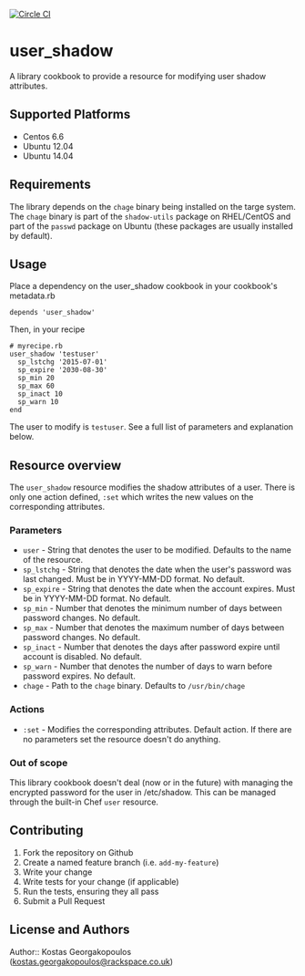 [![Circle CI](https://circleci.com/gh/rackspace-cookbooks/user_shadow.svg?style=svg)](https://circleci.com/gh/rackspace-cookbooks/user_shadow)

# user_shadow

A library cookbook to provide a resource for modifying user shadow attributes.

## Supported Platforms

* Centos 6.6
* Ubuntu 12.04
* Ubuntu 14.04

## Requirements

The library depends  on the ```chage``` binary being installed on the targe system. The ```chage``` binary is part of the ```shadow-utils``` package on RHEL/CentOS and part of the ```passwd``` package on Ubuntu (these packages are usually installed by default).

## Usage

Place a dependency on the user_shadow cookbook in your cookbook's metadata.rb
```
depends 'user_shadow'
```
Then, in your recipe

```
# myrecipe.rb
user_shadow 'testuser'
  sp_lstchg '2015-07-01'
  sp_expire '2030-08-30'
  sp_min 20
  sp_max 60
  sp_inact 10
  sp_warn 10
end
```
The user to modify is ```testuser```. See a full list of parameters and explanation below.

## Resource overview

The ```user_shadow``` resource modifies the shadow attributes of a user. There is only one action defined, ```:set``` which writes the new values on the corresponding attributes.

### Parameters

* ```user``` - String that denotes the user to be modified. Defaults to the name of the resource. 
* ```sp_lstchg``` - String that denotes the date when the user's password was last changed. Must be in YYYY-MM-DD format. No default.
* ```sp_expire``` - String that denotes the date when the account expires. Must be in YYYY-MM-DD format. No default.
* ```sp_min``` - Number that denotes the minimum number of days between password changes. No default.
* ```sp_max``` - Number that denotes the maximum number of days between password changes. No default.
* ```sp_inact``` - Number that denotes the days after password expire until account is disabled. No default.
* ```sp_warn``` - Number that denotes the number of days to warn before password expires. No default.
* ```chage``` - Path to the ```chage``` binary. Defaults to ```/usr/bin/chage```

### Actions

* ```:set``` - Modifies the corresponding attributes. Default action. If there are no parameters set the resource doesn't do anything.

### Out of scope

This library cookbook doesn't deal (now or in the future) with managing the encrypted password for the user in /etc/shadow. This can be managed through the built-in Chef ```user``` resource.

## Contributing

1. Fork the repository on Github
2. Create a named feature branch (i.e. `add-my-feature`)
3. Write your change
4. Write tests for your change (if applicable)
5. Run the tests, ensuring they all pass
6. Submit a Pull Request

## License and Authors

Author:: Kostas Georgakopoulos (kostas.georgakopoulos@rackspace.co.uk)
